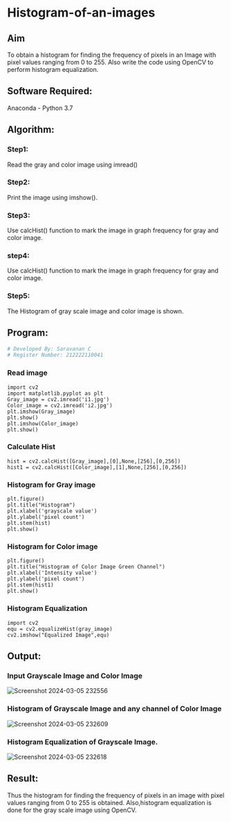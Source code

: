 # Histogram-of-an-images
## Aim
To obtain a histogram for finding the frequency of pixels in an Image with pixel values ranging from 0 to 255. Also write the code using OpenCV to perform histogram equalization.

## Software Required:
Anaconda - Python 3.7

## Algorithm:
### Step1:
Read the gray and color image using imread()

### Step2:
Print the image using imshow().



### Step3:
Use calcHist() function to mark the image in graph frequency for gray and color image.

### step4:
Use calcHist() function to mark the image in graph frequency for gray and color image.

### Step5:
The Histogram of gray scale image and color image is shown.


## Program:
```python
# Developed By: Saravanan C
# Register Number: 212222110041
```
### Read image
```
import cv2
import matplotlib.pyplot as plt
Gray_image = cv2.imread('i1.jpg')
Color_image = cv2.imread('i2.jpg')
plt.imshow(Gray_image)
plt.show()
plt.imshow(Color_image)
plt.show()
```
### Calculate Hist
```
hist = cv2.calcHist([Gray_image],[0],None,[256],[0,256])
hist1 = cv2.calcHist([Color_image],[1],None,[256],[0,256])
```
### Histogram for Gray image
```
plt.figure()
plt.title("Histogram")
plt.xlabel('grayscale value')
plt.ylabel('pixel count')
plt.stem(hist)
plt.show()
```
### Histogram for Color image
```
plt.figure()
plt.title("Histogram of Color Image Green Channel")
plt.xlabel('Intensity value')
plt.ylabel('pixel count')
plt.stem(hist1)
plt.show()
```
### Histogram Equalization
```
import cv2
equ = cv2.equalizeHist(gray_image)
cv2.imshow("Equalized Image",equ)
```
## Output:
### Input Grayscale Image and Color Image
![Screenshot 2024-03-05 232556](https://github.com/bharathraj1905/Histogram-of-an-images/assets/121490575/e130bcfb-44ce-4ceb-a1a6-1e95c1f87fd4)


### Histogram of Grayscale Image and any channel of Color Image

![Screenshot 2024-03-05 232609](https://github.com/bharathraj1905/Histogram-of-an-images/assets/121490575/60a6a421-ed36-4432-a67e-38b604e3039a)


### Histogram Equalization of Grayscale Image.

![Screenshot 2024-03-05 232618](https://github.com/bharathraj1905/Histogram-of-an-images/assets/121490575/8500a1ef-d066-4f55-87c5-bd65301f041c)



## Result: 
Thus the histogram for finding the frequency of pixels in an image with pixel values ranging from 0 to 255 is obtained. Also,histogram equalization is done for the gray scale image using OpenCV.
